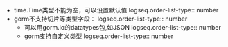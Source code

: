 - time.Time类型不能为空，可以设置默认值
  logseq.order-list-type:: number
- gorm不支持切片等类型字段：
  logseq.order-list-type:: number
	- 可以用gorm.io的datatypes包,如JSON
	  logseq.order-list-type:: number
	- gorm支持自定义类型
	  logseq.order-list-type:: number